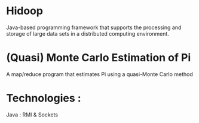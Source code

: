 # Hidoop
Java-based programming framework that supports the processing and storage of large data sets in a distributed computing environment.
# (Quasi) Monte Carlo Estimation of Pi
A map/reduce program that estimates Pi using a quasi-Monte Carlo method
# Technologies :
Java : RMI & Sockets
